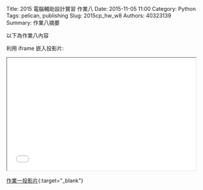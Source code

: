 Title: 2015 電腦輔助設計實習 作業八
Date: 2015-11-05 11:00
Category: Python
Tags: pelican, publishing
Slug: 2015cp_hw_w8
Authors: 40323139
Summary: 作業八摘要

以下為作業八內容

利用 iframe 嵌入投影片:

<iframe src="simplest8.html" width="500" height="300"></iframe>

[作業一投影片](simplest8.html){:target="_blank"}

